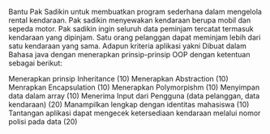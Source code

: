 Bantu Pak Sadikin untuk membuatkan program sederhana dalam mengelola rental kendaraan. Pak sadikin menyewakan kendaraan berupa mobil dan sepeda motor. Pak sadikin ingin seluruh data peminjam tercatat termasuk kendaraan yang dipinjam. Satu orang pelanggan dapat meminjam lebih dari satu kendaraan yang sama. Adapun kriteria aplikasi yakni Dibuat dalam Bahasa java dengan menerapkan prinsip-prinsip OOP dengan ketentuan sebagai berikut:

Menerapkan prinsip Inheritance (10)
Menerapkan Abstraction (10)
Menrapkan Encapsulation (10)
Menerapkan Polymorpishm (10)
Menyimpan data dalam array (10)
Menerima Input dari Pengguna (data pelanggan, data kendaraan) (20)
Manampilkan lengkap dengan identitas mahasiswa (10)
Tantangan aplikasi dapat mengecek ketersediaan kendaraan melalui nomor polisi pada data (20)
